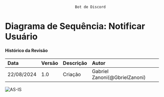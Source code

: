 									Bot de Discord
# Diagrama de Sequência: Notificar Usuário
 
#### Histórico da Revisão
| Data   | Versão       | Descrição  |  Autor  |
| :---------- | :--------- | :-------------------------------- | :-------------------------------- |
| 22/08/2024 | 1.0 | Criação  | Gabriel Zanoni(@GbrielZanoni)|


![AS-IS](https://i.imgur.com/rfaRhgL.png)